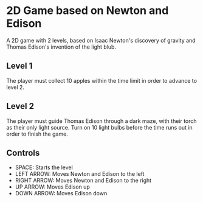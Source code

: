 # 2D Game based on Newton and Edison

A 2D game with 2 levels, based on Isaac Newton's discovery of gravity and Thomas Edison's invention of the light blub.

## Level 1

The player must collect 10 apples within the time limit in order to advance to level 2.

## Level 2

The player must guide Thomas Edison through a dark maze, with their torch as their only light source. Turn on 10 light bulbs before the time runs out in order to finish the game.

## Controls

- SPACE: Starts the level
- LEFT ARROW: Moves Newton and Edison to the left
- RIGHT ARROW: Moves Newton and Edison to the right
- UP ARROW: Moves Edison up
- DOWN ARROW: Moves Edison down